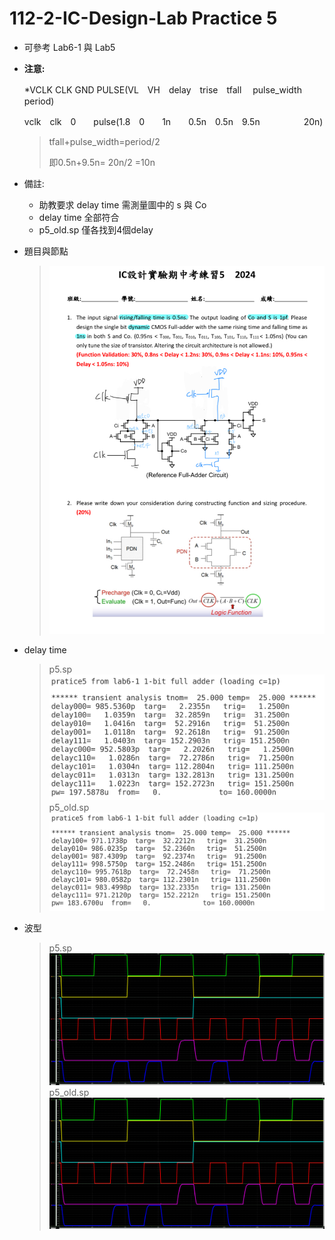 # 112-2-IC-Design-Lab Practice 5

- 可參考 Lab6-1 與 Lab5
- **注意:**
  
    *VCLK    CLK  GND    PULSE(VL　VH　delay　trise　tfall　 pulse_width　period)

    vclk　clk　0　　pulse(1.8　0　　1n　　0.5n　0.5n　9.5n　　　　　20n)
    > tfall+pulse_width=period/2 
    >
    > 即0.5n+9.5n= 20n/2 =10n
- 備註: 
    - 助教要求 delay time 需測量圖中的 s 與 Co
    - delay time 全部符合
    - p5_old.sp 僅各找到4個delay
- 題目與節點
    > ![alt text](p5_node.jpg)
- delay time
    > p5.sp
    > ![alt text](p5_delay.png)
    > p5_old.sp
    > ![alt text](p5_delay_old.png)
- 波型
    > p5.sp
    > ![alt text](p5_wave.png)
    > p5_old.sp
    > ![alt text](p5_wave_old.png)
